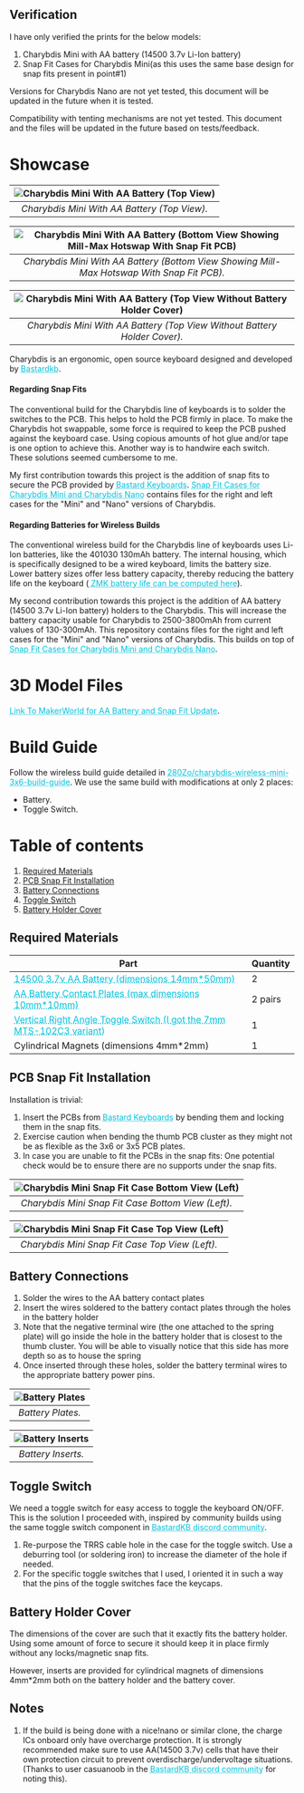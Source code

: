 ## Verification

I have only verified the prints for the below models:

1. Charybdis Mini with AA battery (14500 3.7v Li-Ion battery)
2. Snap Fit Cases for Charybdis Mini(as this uses the same base design for snap fits present in point#1)

Versions for Charybdis Nano are not yet tested, this document will be updated in the future when it is tested.

Compatibility with tenting mechanisms are not yet tested. This document and the files will be updated in the future based on tests/feedback.

# Showcase

| ![Charybdis Mini With AA Battery (Top View)](images/cmini_top_closed_battery.jpg "Charybdis Mini With AA Battery (Top View)") | 
|:--:| 
| *Charybdis Mini With AA Battery (Top View).* |

| ![Charybdis Mini With AA Battery (Bottom View Showing Mill-Max Hotswap With Snap Fit PCB)](images/cmini_bottom.jpg "Charybdis Mini With AA Battery (Bottom View Showing Mill-Max Hotswap With Snap Fit PCB)") | 
|:--:| 
| *Charybdis Mini With AA Battery (Bottom View Showing Mill-Max Hotswap With Snap Fit PCB).* |

| ![Charybdis Mini With AA Battery (Top View Without Battery Holder Cover)](images/cmini_top_open_battery.jpg "Charybdis Mini With AA Battery (Top View Without Battery Holder Cover)") | 
|:--:| 
| *Charybdis Mini With AA Battery (Top View Without Battery Holder Cover).* |

Charybdis is an ergonomic, open source keyboard designed and developed by <a href="https://github.com/Bastardkb/Charybdis" target="_blank" style="color: #02c2db; text-decoration: underline;text-decoration-style: dotted;"> Bastardkb</a>.

#### Regarding Snap Fits
The conventional build for the Charybdis line of keyboards is to solder the switches to the PCB. This helps to hold the PCB firmly in place. To make the Charybdis hot swappable, some force is required to keep the PCB pushed against the keyboard case. Using copious amounts of hot glue and/or tape is one option to achieve this. Another way is to handwire each switch. These solutions seemed cumbersome to me.

My first contribution towards this project is the addition of snap fits to secure the PCB provided by <a href="https://bastardkb.com/" target="_blank" style="color: #02c2db; text-decoration: underline;text-decoration-style: dotted;"> Bastard Keyboards</a>. <a href="../snapfit_pcb_case/" target="_blank" style="color: #02c2db; text-decoration: underline;text-decoration-style: dotted;"> Snap Fit Cases for Charybdis Mini and Charybdis Nano</a> contains files for the right and left cases for the "Mini" and "Nano" versions of Charybdis.

#### Regarding Batteries for Wireless Builds
The conventional wireless build for the Charybdis line of keyboards uses Li-Ion batteries, like the 401030 130mAh battery. The internal housing, which is specifically designed to be a wired keyboard, limits the battery size. Lower battery sizes offer less battery capacity, thereby reducing the battery life on the keyboard (<a href="https://zmk.dev/power-profiler" target="_blank" style="color: #02c2db; text-decoration: underline;text-decoration-style: dotted;"> ZMK battery life can be computed here</a>).

My second contribution towards this project is the addition of AA battery (14500 3.7v Li-Ion battery) holders to the Charybdis. This will increase the battery capacity usable for Charybdis to 2500-3800mAh from current values of 130-300mAh. This repository contains files for the right and left cases for the "Mini" and "Nano" versions of Charybdis. This builds on top of <a href="../snapfit_pcb_case/" target="_blank" style="color: #02c2db; text-decoration: underline;text-decoration-style: dotted;"> Snap Fit Cases for Charybdis Mini and Charybdis Nano</a>.

# 3D Model Files

<a href="https://makerworld.com/en/models/1689212-charybdis-mini-and-nano-with-aa-battery#profileId-1790424" target="_blank" style="color: #02c2db; text-decoration: underline;text-decoration-style: dotted;"> Link To MakerWorld for AA Battery and Snap Fit Update</a>.

# Build Guide

Follow the wireless build guide detailed in <a href="https://github.com/280Zo/charybdis-wireless-mini-3x6-build-guide" target="_blank" style="color: #02c2db; text-decoration: underline;text-decoration-style: dotted;"> 280Zo/charybdis-wireless-mini-3x6-build-guide</a>. We use the same build with modifications at only 2 places:

- Battery.
- Toggle Switch.


# Table of contents
1. [Required Materials](#materials)
2. [PCB Snap Fit Installation](#snapfit)
3. [Battery Connections](#battery_connections)
4. [Toggle Switch](#toggle)
5. [Battery Holder Cover](#cover)

<a name="materials"></a>

## Required Materials

| **Part**                                                                                                 | **Quantity** |
| -------------------------------------------------------------------------------------------------------- | ------------ |
| <a href="https://a.co/d/7Be3EjO" target="_blank" style="color: #02c2db; text-decoration: underline;text-decoration-style: dotted;"> 14500 3.7v AA Battery (dimensions 14mm*50mm)</a> | 2            |
| <a href="https://www.aliexpress.com/item/2251832697974737.html?spm=a2g0o.order_list.order_list_main.104.45091802w1A1m8" target="_blank" style="color: #02c2db; text-decoration: underline;text-decoration-style: dotted;"> AA Battery Contact Plates (max dimensions 10mm*10mm)</a>             | 2 pairs           |
| <a href="https://www.aliexpress.us/item/3256808105874261.html?spm=a2g0o.order_list.order_list_main.11.45091802w1A1m8&gatewayAdapt=glo2usa" target="_blank" style="color: #02c2db; text-decoration: underline;text-decoration-style: dotted;"> Vertical Right Angle Toggle Switch (I got the 7mm MTS-102C3 variant)</a>       | 1            |
| Cylindrical Magnets (dimensions 4mm*2mm)    | 1            |

<a name="snapfit"></a>

## PCB Snap Fit Installation

Installation is trivial:

1. Insert the PCBs from <a href="https://bastardkb.com/" target="_blank" style="color: #02c2db; text-decoration: underline;text-decoration-style: dotted;"> Bastard Keyboards</a> by bending them and locking them in the snap fits.
2. Exercise caution when bending the thumb PCB cluster as they might not be as flexible as the 3x6 or 3x5 PCB plates.
3. In case you are unable to fit the PCBs in the snap fits: One potential check would be to ensure there are no supports under the snap fits.

| ![Charybdis Mini Snap Fit Case Bottom View (Left)](images/case_bottom.jpg "Charybdis Mini Snap Fit Case Bottom View (Left)") | 
|:--:| 
| *Charybdis Mini Snap Fit Case Bottom View (Left).* |

| ![Charybdis Mini Snap Fit Case Top View (Left)](images/case_top.jpg "Charybdis Mini Snap Fit Case Top View (Left)") | 
|:--:| 
| *Charybdis Mini Snap Fit Case Top View (Left).* |

<a name="battery_connections"></a>

## Battery Connections

1. Solder the wires to the AA battery contact plates
2. Insert the wires soldered to the battery contact plates through the holes in the battery holder
3. Note that the negative terminal wire (the one attached to the spring plate) will go inside the hole in the battery holder that is closest to the thumb cluster. You will be able to visually notice that this side has more depth so as to house the spring
4. Once inserted through these holes, solder the battery terminal wires to the appropriate battery power pins.

| ![Battery Plates](images/battery_connectors.jpg "Battery Plates") | 
|:--:| 
| *Battery Plates.* |

| ![Battery Inserts](images/battery_inserts.jpg "Battery Inserts") | 
|:--:| 
| *Battery Inserts.* |

<a name="toggle"></a>

## Toggle Switch

We need a toggle switch for easy access to toggle the keyboard ON/OFF. This is the solution I proceeded with, inspired by community builds using the same toggle switch component in <a href="http://www.bstkbd.com/discord" target="_blank" style="color: #02c2db; text-decoration: underline;text-decoration-style: dotted;"> BastardKB discord community</a>.

1. Re-purpose the TRRS cable hole in the case for the toggle switch. Use a deburring tool (or soldering iron) to increase the diameter of the hole if needed.
2. For the specific toggle switches that I used, I oriented it in such a way that the pins of the toggle switches face the keycaps.

<a name="cover"></a>

## Battery Holder Cover

The dimensions of the cover are such that it exactly fits the battery holder. Using some amount of force to secure it should keep it in place firmly without any locks/magnetic snap fits.

However, inserts are provided for cylindrical magnets of dimensions 4mm*2mm both on the battery holder and the battery cover.

## Notes

1. If the build is being done with a nice!nano or similar clone, the charge ICs onboard only have overcharge protection. It is strongly recommended make sure to use AA(14500 3.7v) cells that have their own protection circuit to prevent overdischarge/undervoltage situations. (Thanks to user casuanoob in the <a href="http://www.bstkbd.com/discord" target="_blank" style="color: #02c2db; text-decoration: underline;text-decoration-style: dotted;"> BastardKB discord community</a> for noting this).

